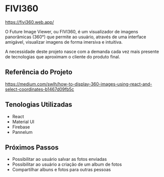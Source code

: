 # FIVI360

https://fivi360.web.app/

O Future Image Viewer, ou FIVI360, é um visualizador de imagens panorâmicas (360°) que permite ao usuário, através de uma interface amigável, visualizar imagens de forma imersiva e intuitiva.

A necessidade deste projeto nasce com a demanda cada vez mais presente de tecnologias que aproximam o cliente do produto final.

## Referência do Projeto

https://medium.com/swlh/how-to-display-360-images-using-react-and-select-coordinates-b1467d09fb5c

## Tenologias Utilizadas

- React
- Material UI
- Firebase
- Pannelum

## Próximos Passos

- Possibilitar ao usuário salvar as fotos enviadas
- Possibilitar ao usuário a criação de um album de fotos
- Compartilhar albuns e fotos para outras pessoas